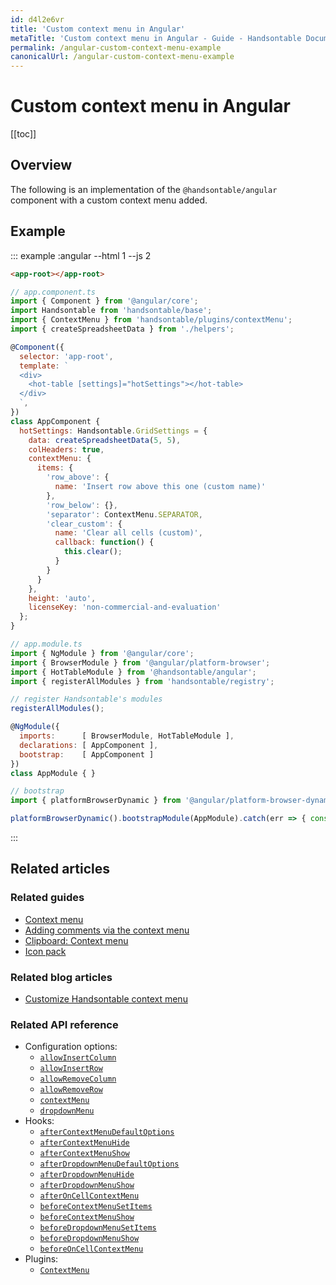 ```yaml
---
id: d4l2e6vr
title: 'Custom context menu in Angular'
metaTitle: 'Custom context menu in Angular - Guide - Handsontable Documentation'
permalink: /angular-custom-context-menu-example
canonicalUrl: /angular-custom-context-menu-example
---
```


# Custom context menu in Angular

[[toc]]

## Overview

The following is an implementation of the `@handsontable/angular` component with a custom context menu added.

## Example
::: example :angular --html 1 --js 2
```html
<app-root></app-root>
```
```js
// app.component.ts
import { Component } from '@angular/core';
import Handsontable from 'handsontable/base';
import { ContextMenu } from 'handsontable/plugins/contextMenu';
import { createSpreadsheetData } from './helpers';

@Component({
  selector: 'app-root',
  template: `
  <div>
    <hot-table [settings]="hotSettings"></hot-table>
  </div>
  `,
})
class AppComponent {
  hotSettings: Handsontable.GridSettings = {
    data: createSpreadsheetData(5, 5),
    colHeaders: true,
    contextMenu: {
      items: {
        'row_above': {
          name: 'Insert row above this one (custom name)'
        },
        'row_below': {},
        'separator': ContextMenu.SEPARATOR,
        'clear_custom': {
          name: 'Clear all cells (custom)',
          callback: function() {
            this.clear();
          }
        }
      }
    },
    height: 'auto',
    licenseKey: 'non-commercial-and-evaluation'
  };
}

// app.module.ts
import { NgModule } from '@angular/core';
import { BrowserModule } from '@angular/platform-browser';
import { HotTableModule } from '@handsontable/angular';
import { registerAllModules } from 'handsontable/registry';

// register Handsontable's modules
registerAllModules();

@NgModule({
  imports:      [ BrowserModule, HotTableModule ],
  declarations: [ AppComponent ],
  bootstrap:    [ AppComponent ]
})
class AppModule { }

// bootstrap
import { platformBrowserDynamic } from '@angular/platform-browser-dynamic';

platformBrowserDynamic().bootstrapModule(AppModule).catch(err => { console.error(err) });
```
:::

## Related articles

### Related guides

- [Context menu](@/guides/accessories-and-menus/context-menu.md)
- [Adding comments via the context menu](@/guides/cell-features/comments.md#adding-comments-via-the-context-menu)
- [Clipboard: Context menu](@/guides/cell-features/clipboard.md#context-menu)
- [Icon pack](@/guides/accessories-and-menus/icon-pack.md)

### Related blog articles

- [Customize Handsontable context menu](https://handsontable.com/blog/customize-handsontable-context-menu)

### Related API reference

- Configuration options:
  - [`allowInsertColumn`](@/api/options.md#allowinsertcolumn)
  - [`allowInsertRow`](@/api/options.md#allowinsertrow)
  - [`allowRemoveColumn`](@/api/options.md#allowremovecolumn)
  - [`allowRemoveRow`](@/api/options.md#allowremoverow)
  - [`contextMenu`](@/api/options.md#contextmenu)
  - [`dropdownMenu`](@/api/options.md#dropdownmenu)
- Hooks:
  - [`afterContextMenuDefaultOptions`](@/api/hooks.md#aftercontextmenudefaultoptions)
  - [`afterContextMenuHide`](@/api/hooks.md#aftercontextmenuhide)
  - [`afterContextMenuShow`](@/api/hooks.md#aftercontextmenushow)
  - [`afterDropdownMenuDefaultOptions`](@/api/hooks.md#afterdropdownmenudefaultoptions)
  - [`afterDropdownMenuHide`](@/api/hooks.md#afterdropdownmenuhide)
  - [`afterDropdownMenuShow`](@/api/hooks.md#afterdropdownmenushow)
  - [`afterOnCellContextMenu`](@/api/hooks.md#afteroncellcontextmenu)
  - [`beforeContextMenuSetItems`](@/api/hooks.md#beforecontextmenusetitems)
  - [`beforeContextMenuShow`](@/api/hooks.md#beforecontextmenushow)
  - [`beforeDropdownMenuSetItems`](@/api/hooks.md#beforedropdownmenusetitems)
  - [`beforeDropdownMenuShow`](@/api/hooks.md#beforedropdownmenushow)
  - [`beforeOnCellContextMenu`](@/api/hooks.md#beforeoncellcontextmenu)
- Plugins:
  - [`ContextMenu`](@/api/contextMenu.md)
